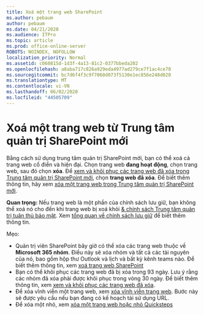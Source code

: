 ```yaml
---
title: Xoá một trang web SharePoint
ms.author: pebaum
author: pebaum
ms.date: 04/21/2020
ms.audience: ITPro
ms.topic: article
ms.prod: office-online-server
ROBOTS: NOINDEX, NOFOLLOW
localization_priority: Normal
ms.assetid: c060815d-1d3f-4a13-81c2-0377bbeda202
ms.openlocfilehash: a8aba717c826a929eda4977ad279ce7f1ac4ce70
ms.sourcegitcommit: bc7d6f4f3c9f7060d073f5130e1ec856e248d020
ms.translationtype: MT
ms.contentlocale: vi-VN
ms.lasthandoff: 06/02/2020
ms.locfileid: "44505709"
---
```

# <a name="delete-a-site-from-the-new-sharepoint-admin-center"></a>Xoá một trang web từ Trung tâm quản trị SharePoint mới

Bằng cách sử dụng trung tâm quản trị SharePoint mới, bạn có thể xoá cả trang web cổ điển và hiện đại. Chọn trang web **đang hoạt động**, chọn trang web, sau đó chọn **xóa**. Để [xem và khôi phục các trang web đã xóa trong Trung tâm quản trị SharePoint mới](https://docs.microsoft.com/sharepoint/view-and-restore-deleted-sites-in-new-admin-center), chọn **trang web đã xóa**. Để biết thêm thông tin, hãy xem [xóa một trang web trong Trung tâm quản trị SharePoint mới](https://docs.microsoft.com/sharepoint/delete-site-collection#delete-a-site-in-the-new-sharepoint-admin-center).

**Quan trọng:** Nếu trang web là một phần của chính sách lưu giữ, bạn không thể xoá nó cho đến khi trang web bị xoá khỏi [ &amp; chính sách Trung tâm quản trị tuân thủ bảo mật](https://protection.office.com/?rfr=AdminCenter#/homepage). Xem [tổng quan về chính sách lưu giữ](https://docs.microsoft.com/microsoft-365/compliance/retention-policies) để biết thêm thông tin. 

Mẹo:
- Quản trị viên SharePoint bây giờ có thể xóa các trang web thuộc về **Microsoft 365 nhóm**. Điều này sẽ xóa nhóm và tất cả các tài nguyên của nó, bao gồm hộp thư Outlook và lịch và bất kỳ kênh teams nào. Để biết thêm thông tin, xem [xoá trang web SharePoint](https://docs.microsoft.com/sharepoint/manage-sites-in-new-admin-center#delete-a-site)
- Bạn có thể khôi phục các trang web đã bị xóa trong 93 ngày. Lưu ý rằng các nhóm đã xóa phải được khôi phục trong vòng 30 ngày. Để biết thêm thông tin, xem [xem và khôi phục các trang web đã xóa](https://docs.microsoft.com/sharepoint/view-and-restore-deleted-sites-in-new-admin-center).
- Để xóa vĩnh viễn một trang web, xem [xóa vĩnh viễn trang web](https://docs.microsoft.com/sharepoint/delete-site-collection#permanently-delete-a-site). Bước này sẽ được yêu cầu nếu bạn đang có kế hoạch tái sử dụng URL. 
- Để xóa một nhỏ, xem [xóa một trang web hoặc nhỏ Quicksteps](https://support.office.com/article/Delete-a-SharePoint-site-or-subsite-bc37b743-0cef-475e-9a8c-8fc4d40179fb#__bkmkshortcut)
